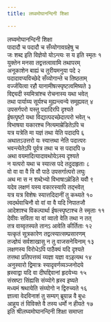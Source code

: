 ```yaml
---
title: लघ्वमोघानन्दिनी शिक्षा

---
```

लघ्वमोघानन्दिनी शिक्षा  
पादादौ च पदादौ च सँय्योगावग्रहेषु च  
जः शब्द इति विज्ञेयो योऽन्त्यः स य इति स्मृतः १  
युक्तेन मनसा तद्वत्तत्वावामि तथापरम्  
अनूकाशेन बाह्यं च तुरीयमनुया पदे २  
पदादावप्यविच्छेदे सँय्योगान्ते च तिष्ठताम्  
वर्ज्जयित्वा रहौ यानामीषत्स्पृष्टत्वमिष्यते ३  
विद्द्यदी स्यमित्रांश्च रोचनास्य यथा भवेत्  
तथा पार्याय्य सूर्यश्च मुह्यन्त्वन्ये समूह्यवत् ४  
उपसर्गपरो यस्तु पदादिरपि दृश्यते  
ईषत्पृष्टो यथा विद्यात्पदच्छेदात्परो भवेत् ५  
विभाषया यकारश्च नित्यमाम्रेडितेऽपि च  
यत्र यत्रेति मा यज्ञं तथा येति पदादपि ६  
अथातऽउत्तरो यः स्यात्तथा नेति पदात्परः  
भवन्त्येतेऽपि पूर्वत्र तथा च स पदादपि ७  
अथा वयमादित्यादावथोयेऽस्य दृश्यते  
न यत्परो यथा च स्यात्स पदे तदुदाहृताः ८  
वो वा वा वै वि वौ पाठे उपसर्गात्परो लघुः  
अथ मा स न शब्देभ्यो विभाषाऽम्रेडिते यवौ ९  
यदेव लक्षणं यस्य वकारस्यापि तद्भवेत्  
यत्र यत्र विशेषः स्यात्तदिदानीं तु कथ्यते १०  
त्वदर्थवाचिनौ वो वां वा वै यदि निपातजौ  
आदेशाश्च विकल्पार्था ईषत्स्पृष्टाश्च ते स्मृताः ११  
देवीवः सविता या वां व्वातो वेति तथा न तत्  
तत्र वाय्वृतस्पते तानऽ आवेति कीर्तिताः १२  
यत्कृतं सूत्रकारेण तद्वत्स्यात्सम्प्रसारणम्  
तज्ज्ञेयं सर्वशाखासु न तु वाजसनेयिनाम् १३  
लक्षणस्य विरोधेऽपि पाठैक्यं यदि दृश्यते  
तत्तथा प्रतिपत्तव्यं य्यज्ञा यज्ञा वऽइत्यथ १४  
अनुस्वारो द्विमात्रः स्यादृवर्णव्यञ्जनोदये  
ह्रस्वाद्वा यदि वा दीर्घाद्देवानां हृदयेभ्यः १५  
संस्रष्टा सिंह्यसि संय्योगे ह्रस्व इष्यते  
मध्यमं श्रथायेति संय्योगो न द्विरुच्यते १६  
ज्ञात्वा वेदविनाशं तु सम्यग् ब्रूयान्न वै बुधः  
आहूय तं विविक्ते वै तस्य धर्मो न हीयते १७  
               इति श्रीलघ्वमोघानन्दिनी शिक्षा समाप्ता